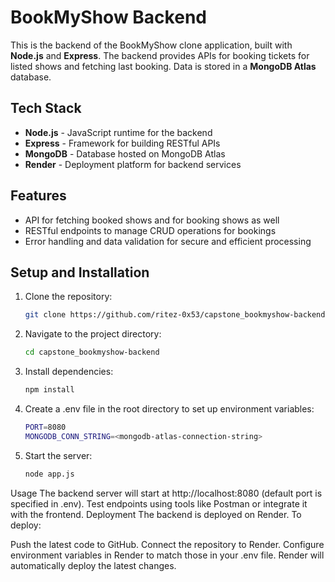 
# BookMyShow Backend

This is the backend of the BookMyShow clone application, built with **Node.js** and **Express**. The backend provides APIs for booking tickets for listed shows and fetching last booking. Data is stored in a **MongoDB Atlas** database.

## Tech Stack
- **Node.js** - JavaScript runtime for the backend
- **Express** - Framework for building RESTful APIs
- **MongoDB** - Database hosted on MongoDB Atlas
- **Render** - Deployment platform for backend services

## Features
- API for fetching booked shows and for booking shows as well
- RESTful endpoints to manage CRUD operations for bookings
- Error handling and data validation for secure and efficient processing

## Setup and Installation
1. Clone the repository:
   ```bash
   git clone https://github.com/ritez-0x53/capstone_bookmyshow-backend.git
2. Navigate to the project directory:
   ```bash
   cd capstone_bookmyshow-backend
3. Install dependencies:
   ```bash
   npm install
4. Create a .env file in the root directory to set up environment variables:
   ```bash
   PORT=8080
   MONGODB_CONN_STRING=<mongodb-atlas-connection-string>
5. Start the server:
   ```bash
   node app.js


Usage
The backend server will start at http://localhost:8080 (default port is specified in .env).
Test endpoints using tools like Postman or integrate it with the frontend.
Deployment
The backend is deployed on Render. To deploy:

Push the latest code to GitHub.
Connect the repository to Render.
Configure environment variables in Render to match those in your .env file.
Render will automatically deploy the latest changes.

